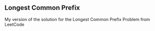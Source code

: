 ## Longest Common Prefix

My version of the solution for the Longest Common Prefix Problem from LeetCode